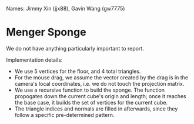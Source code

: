 Names: Jimmy Xin (jjx88), Gavin Wang (gw7775)

# Menger Sponge
We do not have anything particularly important to report.

Implementation details:
- We use 5 vertices for the floor, and 4 total triangles.
- For the mouse drag, we assume the vector created by the drag is in the camera's local coordinates, i.e. we do not touch the projection matrix.
- We use a recursive function to build the sponge. The function propogates down the current cube's origin and length; once it reaches the base case, it builds the set of vertices for the current cube.
- The triangle indices and normals are filled in afterwards, since they follow a specific pre-determined pattern.